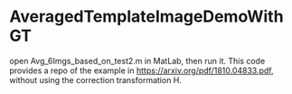 # AveragedTemplateImageDemoWithGT
open Avg_6Imgs_based_on_test2.m in MatLab, then run it.
This code provides a repo of the example in https://arxiv.org/pdf/1810.04833.pdf, without using the correction transformation H.

